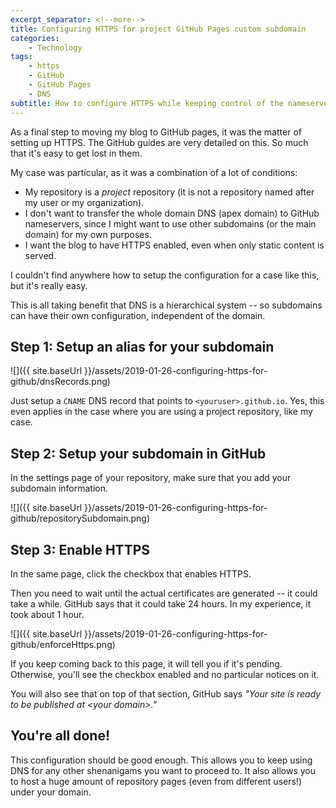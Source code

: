```yaml
---
excerpt_separator: <!--more-->
title: Configuring HTTPS for project GitHub Pages custom subdomain
categories:
    - Technology
tags:
    - https
    - GitHub
    - GitHub Pages
    - DNS
subtitle: How to configure HTTPS while keeping control of the nameservers
---
```


As a final step to moving my blog to GitHub pages, it was the matter of setting up HTTPS. The GitHub guides are very detailed on this. So much that it's easy to get lost in them.

My case was particular, as it was a combination of a lot of conditions:

- My repository is a *project* repository (it is not a repository named after my user or my organization).
- I don't want to transfer the whole domain DNS (apex domain) to GitHub nameservers, since I might want to use other subdomains (or the main domain) for my own purposes.
- I want the blog to have HTTPS enabled, even when only static content is served.

I couldn't find anywhere how to setup the configuration for a case like this, but it's really easy.

<!--more-->

This is all taking benefit that DNS is a hierarchical system -- so subdomains can have their own configuration, independent of the domain.

## Step 1: Setup an alias for your subdomain

![]({{ site.baseUrl }}/assets/2019-01-26-configuring-https-for-github/dnsRecords.png)

Just setup a `CNAME` DNS record that points to `<youruser>.github.io`. Yes, this even applies in the case where you are using a project repository, like my case.

## Step 2: Setup your subdomain in GitHub

In the settings page of your repository, make sure that you add your subdomain information.

![]({{ site.baseUrl }}/assets/2019-01-26-configuring-https-for-github/repositorySubdomain.png)

## Step 3: Enable HTTPS

In the same page, click the checkbox that enables HTTPS.

Then you need to wait until the actual certificates are generated -- it could take a while. GitHub says that it could take 24 hours. In my experience, it took about 1 hour.

![]({{ site.baseUrl }}/assets/2019-01-26-configuring-https-for-github/enforceHttps.png)

If you keep coming back to this page, it will tell you if it's pending. Otherwise, you'll see the checkbox enabled and no particular notices on it.

You will also see that on top of that section, GitHub says _"Your site is ready to be published at &lt;your domain&gt;."_

## You're all done!

This configuration should be good enough. This allows you to keep using DNS for any other shenanigams you want to proceed to. It also allows you to host a huge amount of repository pages (even from different users!) under your domain.